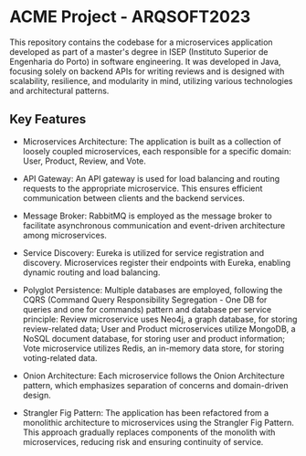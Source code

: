 # ACME Project - ARQSOFT2023
This repository contains the codebase for a microservices application developed as part of a master's degree in ISEP (Instituto Superior de Engenharia do Porto) in software engineering. It was developed in Java, focusing solely on backend APIs for writing reviews and is designed with scalability, resilience, and modularity in mind, utilizing various technologies and architectural patterns.

## Key Features

- Microservices Architecture: The application is built as a collection of loosely coupled microservices, each responsible for a specific domain: User, Product, Review, and Vote.

- API Gateway: An API gateway is used for load balancing and routing requests to the appropriate microservice. This ensures efficient communication between clients and the backend services.

- Message Broker: RabbitMQ is employed as the message broker to facilitate asynchronous communication and event-driven architecture among microservices.

- Service Discovery: Eureka is utilized for service registration and discovery. Microservices register their endpoints with Eureka, enabling dynamic routing and load balancing.

- Polyglot Persistence: Multiple databases are employed, following the CQRS (Command Query Responsibility Segregation - One DB for queries and one for commands) pattern and database per service principle: Review microservice uses Neo4j, a graph database, for storing review-related data; User and Product microservices utilize MongoDB, a NoSQL document database, for storing user and product information; Vote microservice utilizes Redis, an in-memory data store, for storing voting-related data.

- Onion Architecture: Each microservice follows the Onion Architecture pattern, which emphasizes separation of concerns and domain-driven design.

- Strangler Fig Pattern: The application has been refactored from a monolithic architecture to microservices using the Strangler Fig Pattern. This approach gradually replaces components of the monolith with microservices, reducing risk and ensuring continuity of service.
